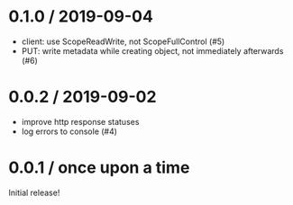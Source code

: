
0.1.0 / 2019-09-04
==================

  * client: use ScopeReadWrite, not ScopeFullControl (#5)
  * PUT: write metadata while creating object, not immediately afterwards (#6)


0.0.2 / 2019-09-02
==================

  * improve http response statuses
  * log errors to console (#4)

0.0.1 / once upon a time
========================

Initial release!
